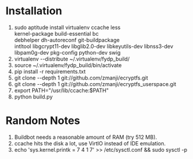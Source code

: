 # Installation

1. sudo aptitude install virtualenv ccache less \
kernel-package build-essential bc \
debhelper dh-autoreconf git-buildpackage \
intltool libgcrypt11-dev libglib2.0-dev libkeyutils-dev libnss3-dev \
libpam0g-dev pkg-config python-dev swig
2. virtualenv --distribute ~/.virtualenv/fydp\_build/
3. source ~/.virtualenv/fydp\_build/bin/activate
4. pip install -r requirements.txt
5. git clone --depth 1 git://github.com/zmanji/ecryptfs.git
6. git clone --depth 1 git://github.com/zmanji/ecryptfs\_userspace.git
7. export PATH="/usr/lib/ccache:$PATH"
8. python build.py

# Random Notes

1. Buildbot needs a reasonable amount of RAM (try 512 MB).
2. ccache hits the disk a lot, use VirtIO instead of IDE emulation.
3. echo 'sys.kernel.printk = 7 4 1 7' >> /etc/sysctl.conf && sudo sysctl -p

